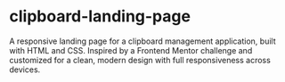# clipboard-landing-page
A responsive landing page for a clipboard management application, built with HTML and CSS. Inspired by a Frontend Mentor challenge and customized for a clean, modern design with full responsiveness across devices.
